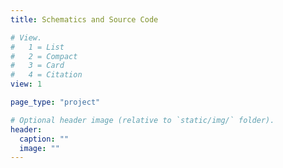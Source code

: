 ```yaml
---
title: Schematics and Source Code

# View.
#   1 = List
#   2 = Compact
#   3 = Card
#   4 = Citation
view: 1

page_type: "project"

# Optional header image (relative to `static/img/` folder).
header:
  caption: ""
  image: ""
---
```


